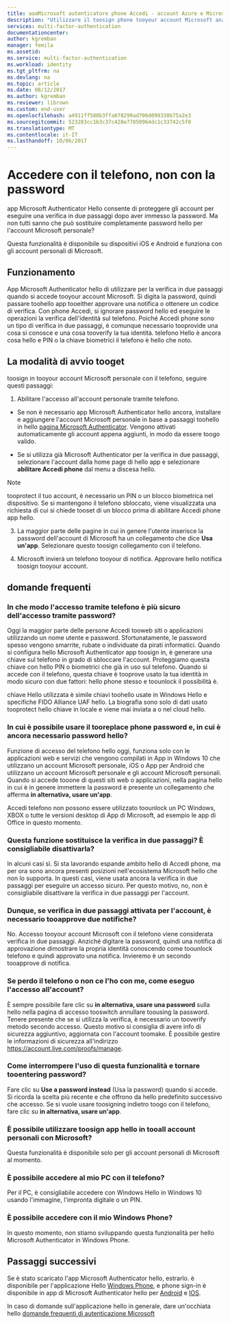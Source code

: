 ```yaml
---
title: aaaMicrosoft autenticatore phone Accedi - account Azure e Microsoft | Documenti Microsoft
description: "Utilizzare il toosign phone tooyour account Microsoft anziché digitare la password. Questo articolo risponde alle domande frequenti su questa funzionalità."
services: multi-factor-authentication
documentationcenter: 
author: kgremban
manager: femila
ms.assetid: 
ms.service: multi-factor-authentication
ms.workload: identity
ms.tgt_pltfrm: na
ms.devlang: na
ms.topic: article
ms.date: 08/12/2017
ms.author: kgremban
ms.reviewer: librown
ms.custom: end-user
ms.openlocfilehash: a4911ff580b3ffa078299ad706d099330b75a2e3
ms.sourcegitcommit: 523283cc1b3c37c428e77850964dc1c33742c5f0
ms.translationtype: MT
ms.contentlocale: it-IT
ms.lasthandoff: 10/06/2017
---
```

# <a name="sign-in-with-your-phone-not-your-password"></a>Accedere con il telefono, non con la password

app Microsoft Authenticator Hello consente di proteggere gli account per eseguire una verifica in due passaggi dopo aver immesso la password. Ma non tutti sanno che può sostituire completamente password hello per l'account Microsoft personale? 

Questa funzionalità è disponibile su dispositivi iOS e Android e funziona con gli account personali di Microsoft. 

## <a name="how-it-works"></a>Funzionamento

App Microsoft Authenticator hello di utilizzare per la verifica in due passaggi quando si accede tooyour account Microsoft. Si digita la password, quindi passare toohello app tooeither approvare una notifica o ottenere un codice di verifica. Con phone Accedi, si ignorare password hello ed eseguire le operazioni la verifica dell'identità sul telefono. Poiché Accedi phone sono un tipo di verifica in due passaggi, è comunque necessario tooprovide una cosa si conosce e una cosa tooverify la tua identità. telefono Hello è ancora cosa hello e PIN o la chiave biometrici il telefono è hello che noto. 

## <a name="how-tooget-started"></a>La modalità di avvio tooget

toosign in tooyour account Microsoft personale con il telefono, seguire questi passaggi: 

1. Abilitare l'accesso all'account personale tramite telefono. 

  - Se non è necessario app Microsoft Authenticator hello ancora, installare e aggiungere l'account Microsoft personale in base a passaggi toohello in hello [pagina Microsoft Authenticator](microsoft-authenticator-app-how-to.md). Vengono attivati automaticamente gli account appena aggiunti, in modo da essere toogo valido.

  - Se si utilizza già Microsoft Authenticator per la verifica in due passaggi, selezionare l'account dalla home page di hello app e selezionare **abilitare Accedi phone** dal menu a discesa hello.

  >[!NOTE] 
  >tooprotect il tuo account, è necessario un PIN o un blocco biometrica nel dispositivo. Se si mantengono il telefono sbloccato, viene visualizzata una richiesta di cui si chiede tooset di un blocco prima di abilitare Accedi phone app hello. 

3. La maggior parte delle pagine in cui in genere l'utente inserisce la password dell'account di Microsoft ha un collegamento che dice **Usa un'app**. Selezionare questo toosign collegamento con il telefono. 

4. Microsoft invierà un telefono tooyour di notifica. Approvare hello notifica toosign tooyour account.   

## <a name="faq"></a>domande frequenti 

### <a name="how-is-signing-in-with-my-phone-more-secure-than-typing-a-password"></a>In che modo l'accesso tramite telefono è più sicuro dell'accesso tramite password?  

Oggi la maggior parte delle persone Accedi tooweb siti o applicazioni utilizzando un nome utente e password.  Sfortunatamente, le password spesso vengono smarrite, rubate o individuate da pirati informatici. Quando si configura hello Microsoft Authenticator app toosign in, è generare una chiave sul telefono in grado di sbloccare l'account. Proteggiamo questa chiave con hello PIN o biometrici che già in uso sul telefono.  Quando si accede con il telefono, questa chiave è tooprove usato la tua identità in modo sicuro con due fattori: hello phone stesso e toounlock il possibilità è. 

chiave Hello utilizzata è simile chiavi toohello usate in Windows Hello e specifiche FIDO Alliance UAF hello. La biografia sono solo di dati usato tooprotect hello chiave in locale e viene mai inviata a o nel cloud hello. 
 
### <a name="where-can-i-use-my-phone-tooreplace-my-password-and-where-would-i-still-need-hello-password"></a>In cui è possibile usare il tooreplace phone password e, in cui è ancora necessario password hello?  

Funzione di accesso del telefono hello oggi, funziona solo con le applicazioni web e servizi che vengono compilati in App in Windows 10 che utilizzano un account Microsoft personale, iOS o App per Android che utilizzano un account Microsoft personale e gli account Microsoft personali. Quando si accede tooone di questi siti web o applicazioni, nella pagina hello in cui è in genere immettere la password è presente un collegamento che afferma **in alternativa, usare un'app**. 

Accedi telefono non possono essere utilizzato toounlock un PC Windows, XBOX o tutte le versioni desktop di App di Microsoft, ad esempio le app di Office in questo momento. 
 
### <a name="does-this-replace-two-step-verification-should-i-turn-it-off"></a>Questa funzione sostituisce la verifica in due passaggi? È consigliabile disattivarla?   

In alcuni casi sì. Si sta lavorando espande ambito hello di Accedi phone, ma per ora sono ancora presenti posizioni nell'ecosistema Microsoft hello che non lo supporta. In questi casi, viene usata ancora la verifica in due passaggi per eseguire un accesso sicuro. Per questo motivo, no, non è consigliabile disattivare la verifica in due passaggi per l'account. 
 
### <a name="okay-if-i-keep-two-step-verification-turned-on-for-my-account-do-i-have-tooapprove-two-notifications"></a>Dunque, se verifica in due passaggi attivata per l'account, è necessario tooapprove due notifiche?

No. Accesso tooyour account Microsoft con il telefono viene considerata verifica in due passaggi. Anziché digitare la password, quindi una notifica di approvazione dimostrare la propria identità conoscendo come toounlock telefono e quindi approvato una notifica. Invieremo è un secondo tooapprove di notifica.

### <a name="what-if-i-lose-my-phone-or-dont-have-it-with-me-how-can-i-access-my-account"></a>Se perdo il telefono o non ce l'ho con me, come eseguo l'accesso all'account?  

È sempre possibile fare clic su **in alternativa, usare una password** sulla hello nella pagina di accesso tooswitch annullare toousing la password. Tenere presente che se si utilizza la verifica, è necessario un tooverify metodo secondo accesso. Questo motivo si consiglia di avere info di sicurezza aggiuntivo, aggiornata con l'account toomake. È possibile gestire le informazioni di sicurezza all'indirizzo https://account.live.com/proofs/manage. 
 
### <a name="how-do-i-stop-using-this-feature-and-go-back-tooentering-my-password"></a>Come interrompere l'uso di questa funzionalità e tornare tooentering password?

Fare clic su **Use a password instead** (Usa la password) quando si accede. Si ricorda la scelta più recente e che offrono da hello predefinito successivo che accesso. Se si vuole usare toosigning indietro toogo con il telefono, fare clic su **in alternativa, usare un'app**. 
 
### <a name="can-i-use-hello-app-toosign-in-tooall-my-accounts-with-microsoft"></a>È possibile utilizzare toosign app hello in tooall account personali con Microsoft?   
Questa funzionalità è disponibile solo per gli account personali di Microsoft al momento. 
 
### <a name="can-i-sign-into-my-pc-with-my-phone"></a>È possibile accedere al mio PC con il telefono?  
Per il PC, è consigliabile accedere con Windows Hello in Windows 10 usando l'immagine, l'impronta digitale o un PIN.   
 
### <a name="can-i-sign-in-with-my-windows-phone"></a>È possibile accedere con il mio Windows Phone?  
In questo momento, non stiamo sviluppando questa funzionalità per hello Microsoft Authenticator in Windows Phone. 

## <a name="next-steps"></a>Passaggi successivi
Se è stato scaricato l'app Microsoft Authenticator hello, estrarlo. è disponibile per l'applicazione Hello [Windows Phone](http://go.microsoft.com/fwlink/?Linkid=825071), e phone sign-in è disponibile in app di Microsoft Authenticator hello per [Android](http://go.microsoft.com/fwlink/?Linkid=825072) e [IOS](http://go.microsoft.com/fwlink/?Linkid=825073).

In caso di domande sull'applicazione hello in generale, dare un'occhiata hello [domande frequenti di autenticazione Microsoft](microsoft-authenticator-app-faq.md)
